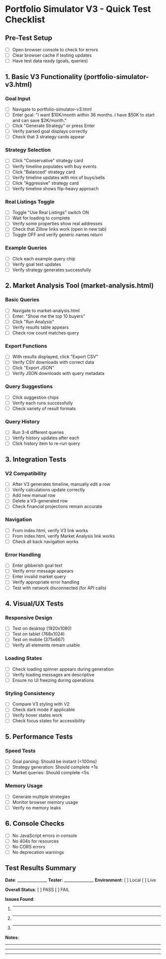 # Portfolio Simulator V3 - Quick Test Checklist

## Pre-Test Setup
- [ ] Open browser console to check for errors
- [ ] Clear browser cache if testing updates
- [ ] Have test data ready (goals, queries)

## 1. Basic V3 Functionality (portfolio-simulator-v3.html)

### Goal Input
- [ ] Navigate to portfolio-simulator-v3.html
- [ ] Enter goal: "I want $10K/month within 36 months. I have $50K to start and can save $2K/month."
- [ ] Click "Generate Strategy" or press Enter
- [ ] Verify parsed goal displays correctly
- [ ] Check that 3 strategy cards appear

### Strategy Selection
- [ ] Click "Conservative" strategy card
- [ ] Verify timeline populates with buy events
- [ ] Click "Balanced" strategy card
- [ ] Verify timeline updates with mix of buys/sells
- [ ] Click "Aggressive" strategy card
- [ ] Verify timeline shows flip-heavy approach

### Real Listings Toggle
- [ ] Toggle "Use Real Listings" switch ON
- [ ] Wait for loading to complete
- [ ] Verify some properties show real addresses
- [ ] Check that Zillow links work (open in new tab)
- [ ] Toggle OFF and verify generic names return

### Example Queries
- [ ] Click each example query chip
- [ ] Verify goal text updates
- [ ] Verify strategy generates successfully

## 2. Market Analysis Tool (market-analysis.html)

### Basic Queries
- [ ] Navigate to market-analysis.html
- [ ] Enter: "Show me the top 10 buyers"
- [ ] Click "Run Analysis"
- [ ] Verify results table appears
- [ ] Check row count matches query

### Export Functions
- [ ] With results displayed, click "Export CSV"
- [ ] Verify CSV downloads with correct data
- [ ] Click "Export JSON"
- [ ] Verify JSON downloads with query metadata

### Query Suggestions
- [ ] Click suggestion chips
- [ ] Verify each runs successfully
- [ ] Check variety of result formats

### Query History
- [ ] Run 3-4 different queries
- [ ] Verify history updates after each
- [ ] Click history item to re-run query

## 3. Integration Tests

### V2 Compatibility
- [ ] After V3 generates timeline, manually edit a row
- [ ] Verify calculations update correctly
- [ ] Add new manual row
- [ ] Delete a V3-generated row
- [ ] Check financial projections remain accurate

### Navigation
- [ ] From index.html, verify V3 link works
- [ ] From index.html, verify Market Analysis link works
- [ ] Check all back navigation works

### Error Handling
- [ ] Enter gibberish goal text
- [ ] Verify error message appears
- [ ] Enter invalid market query
- [ ] Verify appropriate error handling
- [ ] Test with network disconnected (for API calls)

## 4. Visual/UX Tests

### Responsive Design
- [ ] Test on desktop (1920x1080)
- [ ] Test on tablet (768x1024)
- [ ] Test on mobile (375x667)
- [ ] Verify all elements remain usable

### Loading States
- [ ] Check loading spinner appears during generation
- [ ] Verify loading messages are descriptive
- [ ] Ensure no UI freezing during operations

### Styling Consistency
- [ ] Compare V3 styling with V2
- [ ] Check dark mode if applicable
- [ ] Verify hover states work
- [ ] Check focus states for accessibility

## 5. Performance Tests

### Speed Tests
- [ ] Goal parsing: Should be instant (<100ms)
- [ ] Strategy generation: Should complete <1s
- [ ] Market queries: Should complete <5s

### Memory Usage
- [ ] Generate multiple strategies
- [ ] Monitor browser memory usage
- [ ] Verify no memory leaks

## 6. Console Checks
- [ ] No JavaScript errors in console
- [ ] No 404s for resources
- [ ] No CORS errors
- [ ] No deprecation warnings

## Test Results Summary

**Date**: _______________
**Tester**: _______________
**Environment**: [ ] Local [ ] Live

**Overall Status**: [ ] PASS [ ] FAIL

**Issues Found**:
1. _________________________________
2. _________________________________
3. _________________________________

**Notes**:
_____________________________________
_____________________________________
_____________________________________